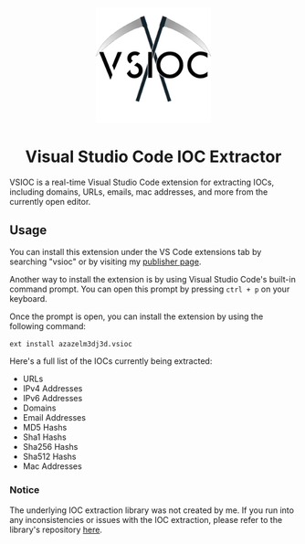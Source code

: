 <div align="center">
    <img src="assets/logo.png" width="40%" />
    <h1>Visual Studio Code IOC Extractor</h1>
</div>

VSIOC is a real-time Visual Studio Code extension for extracting IOCs, including domains, URLs, emails, mac addresses, and more from the currently open editor.

## Usage

You can install this extension under the VS Code extensions tab by searching "vsioc" or by visiting my [publisher page](https://marketplace.visualstudio.com/publishers/azazelm3dj3d).

Another way to install the extension is by using Visual Studio Code's built-in command prompt. You can open this prompt by pressing `ctrl + p` on your keyboard.

Once the prompt is open, you can install the extension by using the following command:

```
ext install azazelm3dj3d.vsioc
```

Here's a full list of the IOCs currently being extracted:

- URLs
- IPv4 Addresses
- IPv6 Addresses
- Domains
- Email Addresses
- MD5 Hashs
- Sha1 Hashs
- Sha256 Hashs
- Sha512 Hashs
- Mac Addresses

### Notice

The underlying IOC extraction library was not created by me. If you run into any inconsistencies or issues with the IOC extraction, please refer to the library's repository [here](https://github.com/ninoseki/ioc-extractor).
